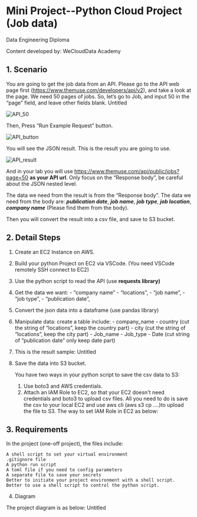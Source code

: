 # Mini Project--Python Cloud Project (Job data)

Data Engineering Diploma

Content developed by: WeCloudData Academy


## 1. Scenario

You are going to get the job data from an API. Please go to the API web page first (https://www.themuse.com/developers/api/v2), and take a look at the page. We need 50 pages of jobs. So, let’s go to Job, and input 50 in the “page” field, and leave other fields blank.
Untitled

![API_50](https://user-images.githubusercontent.com/108837052/192638584-d491199d-587c-4a90-aecb-1d3b0255ad97.jpg)



Then, Press “Run Example Request” button.

![API_button](https://user-images.githubusercontent.com/108837052/192638500-149ea416-d5aa-41ff-9942-a05c09af7556.jpg)


You will see the JSON result. This is the result you are going to use.


![API_result](https://user-images.githubusercontent.com/108837052/192638756-9bf889ee-0aba-40da-896c-988bc7fe5398.jpg)


And in your lab you will use https://www.themuse.com/api/public/jobs?page=50 **as your API url**. Only focus on the “Response body”, be careful about the JSON nested level.


The data we need from the result is from the “Response body”. The data we need from the body are: ***publication date***, ***job name***, ***job type***, ***job location***, ***company name*** (Please find them from the body).


Then you will convert the result into a csv file, and save to S3 bucket.

## 2. Detail Steps

1. Create an EC2 Instance on AWS.
2. Build your python Project on EC2 via VSCode. (You need VSCode remotely SSH connect to EC2)
3. Use the python script to read the API (use **requests library)**

4. Get the data we want:
        - “company name”
        - “locations”,
        - “job name”,
        - “job type”,
        - “publication date”, 

5. Convert the json data into a dataframe (use pandas library)

6. Manipulate data: create a table include:
        - company_name
        - country (cut the string of “locations”, keep the country part)
        - city (cut the string of “locations”, keep the city part)
        - Job_name
        - Job_type
        - Date (cut string of “publication date” only keep date part) 

7. This is the result sample:
    Untitled

8. Save the data into S3 bucket.
    
    You have two ways in your python script to save the csv data to S3:
    1. Use boto3 and AWS credentials.
    2. Attach an IAM Role to EC2, so that your EC2 doesn't need credentials and boto3 to upload csv files. All you need to do is save the csv to your local EC2 and use aws cli (aws s3 cp ….)to upload the file to S3. The way to set IAM Role in EC2 as below:


## 3. Requirements

In the project (one-off project), the files include:

    A shell script to set your virtual environment
    .gitignore file
    A python run script
    A toml file if you need to config parameters
    A separate file to save your secrets
    Better to initiate your project environment with a shell script.
    Better to use a shell script to control the python script. 


4. Diagram

The project diagram is as below:
Untitled
